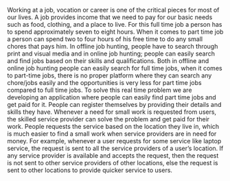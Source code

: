 Working at a job, vocation or career is one of the critical pieces for most of our lives. A
job provides income that we need to pay for our basic needs such as food, clothing, and
a place to live. For this full time job a person has to spend approximately seven to eight
hours. When it comes to part time job a person can spend two to four hours of his free
time to do any small chores that pays him. In offline job hunting, people have to search
through print and visual media and in online job hunting; people can easily search and
find jobs based on their skills and qualifications. Both in offline and online job hunting
people can easily search for full time jobs, when it comes to part-time jobs, there is no
proper platform where they can search any chore/jobs easily and the opportunities is
very less for part time jobs compared to full time jobs. To solve this real time problem
we are developing an application where people can easily find part time jobs and get
paid for it. People can register themselves by providing their details and skills they have.
Whenever a need for small work is requested from users, the skilled service provider can
solve the problem and get paid for their work. People requests the service based on the
location they live in, which is much easier to find a small work when service providers
are in need for money. For example, whenever a user requests for some service like
laptop service, the request is sent to all the service providers of a user’s location. If any
service provider is available and accepts the request, then the request is not sent to
other service providers of other locations, else the request is sent to other locations to
provide quicker service to users.
